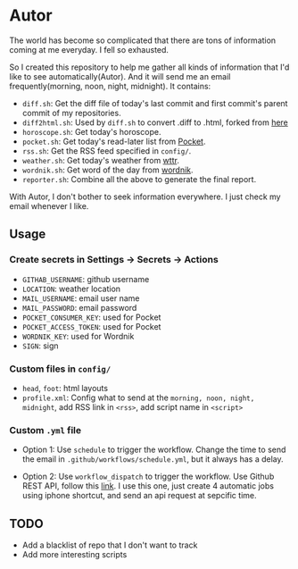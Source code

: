 # Autor
The world has become so complicated that there are tons of information coming at me everyday. I fell so exhausted.

So I created this repository to help me gather all kinds of information that I'd like to see automatically(Autor).
And it will send me an email frequently(morning, noon, night, midnight). It contains:
* `diff.sh`: Get the diff file of today's last commit and first commit's parent commit of my repositories. 
* `diff2html.sh`: Used by `diff.sh` to convert .diff to .html, forked from [here](https://gist.github.com/stopyoukid/5888146)
* `horoscope.sh`: Get today's horoscope.
* `pocket.sh`: Get today's read-later list from [Pocket](https://getpocket.com).
* `rss.sh`: Get the RSS feed specified in `config/`.
* `weather.sh`: Get today's weather from [wttr](https://wttr.in).
* `wordnik.sh`: Get word of the day from [wordnik](https://wordnik.com).
* `reporter.sh`: Combine all the above to generate the final report.


With Autor, I don't bother to seek information everywhere. I just check my email whenever I like.

## Usage
### Create secrets in Settings -> Secrets -> Actions
* `GITHAB_USERNAME`: github username
* `LOCATION`: weather location
* `MAIL_USERNAME`: email user name
* `MAIL_PASSWORD`: email password
* `POCKET_CONSUMER_KEY`: used for Pocket 
* `POCKET_ACCESS_TOKEN`: used for Pocket
* `WORDNIK_KEY`: used for Wordnik
* `SIGN`: sign


### Custom files in `config/`
* `head`, `foot`: html layouts
* `profile.xml`: Config what to send at the `morning, noon, night, midnight`, add RSS link in `<rss>`, add script name in `<script>`

### Custom `.yml` file

* Option 1: Use `schedule` to trigger the workflow. Change the time to send the email in `.github/workflows/schedule.yml`, but it always has a delay.


* Option 2: Use `workflow_dispatch` to trigger the workflow. Use Github REST API, follow this [link](https://docs.github.com/en/rest/actions/workflows#create-a-workflow-dispatch-event). I use this one, just create 4 automatic jobs using iphone shortcut, and send an api request at sepcific time.

## TODO
* Add a blacklist of repo that I don't want to track
* Add more interesting scripts
